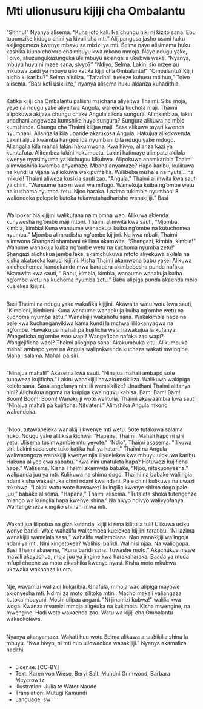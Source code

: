 # Mti ulionusuru kijiji cha Ombalantu

##
"Shhhu!" Nyanya alisema. “Kuna joto kali. Na chungu hiki ni kizito
sana. Ebu tupumzike kidogo chini ya kivuli cha mti.”
Alijipangusa jasho usoni huku akijiegemeza kwenye mbavu za
mizizi ya mti. Selma naye alisimama huku kashika kiuno chororo
cha mbuyu kwa mkono mmoja. Naye ndugu yake, Toivo,
aliuzungukazunguka ule mbuyu akiangalia ukubwa wake.
“Nyanya, mbuyu huyu ni mzee sana, sivyo?”
“Ndiyo, Selma. Lakini sio mzee au mkubwa zaidi ya mbuyu ulio
katika kijiji cha Ombalantu!"
"Ombalantu? Kijiji hicho ki karibu?" Selma aliuliza.
“Tafadhali tueleze kuhusu mti huo," Toivo alisema.
“Basi keti usikilize," nyanya alisema huku akianza kuhadithia.

##
Katika kijiji cha Ombalantu paliishi msichana aliyeitwa Thaimi. Siku
moja, yeye na ndugu yake aliyeitwa Angula, walienda kuchota
maji. Thaimi alipokuwa akijaza chungu chake Angula aliona
sungura. Alimkimbiza, lakini unadhani angeweza kumshika huyo
sungura? Sungura alikuwa na mbio kumshinda.
Chungu cha Thaimi kilijaa maji. Sasa alikuwa tayari kwenda
nyumbani. Aliangalia kila upande akamkosa Angula. Hakujua
alikokwenda. Lakini aljiua kwamba hangeenda nyumbani bila
ndugu yake mdogo. Aliangalia kila mahali lakini hakumwona.
Kwa hivyo, alianza kazi ya kumtafuta. Alitembea lakini hakumpata.
Lakini hatimaye alimpata akilala kwenye nyasi nyuma ya kichuguu
kikubwa. Alipokuwa anamkaribia Thaimi alimwashiria kwamba
anyamaze. Mbona anyamaze? Hapo karibu, kulikuwa na kundi la
vijana waliokuwa wakipumzika. Walibeba mishale na nyuta... na
mikuki! Thaimi aliweza kusikia sauti zao.
"Angula," Thaimi alimwita kwa sauti ya chini. “Wanaume hao ni
wezi wa mifugo. Wamekuja kuiba ng’ombe wetu na kuchoma
nyumba zetu. Njoo haraka. Lazima tukimbie nyumbani
3 waliondoka polepole kutoka
tukawatahadharishe wanakijiji.” Basi

##
Walipokaribia kijijini walikutana na mjomba wao. Alikuwa akienda
kunywesha ng’ombe maji mtoni. Thaimi alimwita kwa sauti,
“Mjomba, kimbia, kimbia! Kuna wanaume wanaokuja kuiba
ng’ombe na kutuchomea nyumba.”
Mjomba alimrudisha ng'ombe kijijini.
Na kwa mbali, Thaimi alimwona Shangazi shambani akilima
akamwita, “Shangazi, kimbia, kimbia!” Wanume wanakuja kuiba
ng’ombe wetu na kuchoma nyumba zetu!”
Shangazi alichukua jembe lake, akamchukuwa mtoto aliyekuwa
akilala na kisha akatoroka kurudi kijijini.
Kisha Thaimi akamwona babu yake. Alikuwa akichechemea
kandokando mwa barabara akimbebesha punda nafaka.
Akamwita kwa sauti, “ Babu, kimbia, kimbia, wanaume wanakuja
kuiba ng’ombe wetu na kuchoma nyumba zetu.” Babu alipiga
punda akaenda mbio kuelekea kijijini.

##
Basi Thaimi na ndugu yake wakafika kijijini. Akawaita watu wote
kwa sauti, “Kimbieni, kimbieni. Kuna wanaume wanaokuja kuiba
ng’ombe wetu na kuchoma nyumba zetu!”
Wanakijiji wakahofu sana. Wakakimbia hapa na pale kwa
kuchanganyikiwa kama kundi la mchwa lililokanyagwa na
ng’ombe.
Hawakujua mahali pa kujificha wala hawakujua la kufanya.
Wangeficha ng’ombe wao wapi?
Wangeficha nafaka zao wapi?
Wangejificha wapi?
Thaimi aliogopa sana. Akakumbuka kitu. Alikumbuka mahali
ambapo yeye na Angula walipokwenda kucheza wakati mwingine.
Mahali salama.
Mahali pa siri.

##
“Ninajua mahali!” Akasema kwa sauti. “Ninajua mahali ambapo
sote tunaweza kujificha.”
Lakini wanakijiji hawakumsikiliza. Walikuwa wakipiga kelele sana.
Sasa angefanya nini ili wamsikilize? Unadhani Thaimi alifanya nini?
Alichukua ngoma na kuipiga kwa nguvu kabisa.
Bam! Bam! Bam! Boom! Boom! Boom!
Wanakijiji wote walitulia.
Thaimi akawaambia kwa sauti, “Ninajua mahali pa kujificha.
Nifuateni.”
Alimshika Angula mkono wakondoka.

##
“Njoo, tutawapeleka wanakijiji kwenye mti wetu. Sote tutakuwa
salama huko. Ndugu yake alitikisa kichwa.
“Hapana, Thaimi. Mahali hapo ni siri yetu. Ulisema tusimwambie
mtu yeyote." “Ndio", Thaimi akasema. "Ilikuwa siri. Lakini sasa
sote tuko katika hali ya hatari." Thaimi na Angula waliwaongoza
wanakijiji kwenye njia iliyoelekea kwa mbuyu ulokuwa karibu.
Hakuna aliyeelewa sababu.
“Kwa nini unatuleta hapa? Hatuwezi kujificha hapa.” Walisema.
Kisha Thaimi akamwita babake, “Njoo, nitakuonyesha.” walipanda
juu ya mti. Kulikuwa na shimo dogo. Thaimi na babake waliingia
ndani kisha wakashuka chini ndani kwa ndani. Pale chini kulikuwa
na uwazi mkubwa.
“Lakini watu wote hawawezi kuingilia kwenye shimo dogo pale
juu,” babake alisema.
"Hapana,” Thaimi alisema. “Tutaleta shoka tutengenze mlango wa
kuinglia hapa kwenye shina.” Na hivyo ndivyo walivyofanya.
Walitengeneza kiingilio shinani mwa mti.

##
Wakati jua lilipotua na giza kutanda, kijiji kizima kilitulia tuli!
Ulikuwa usiku wenye baridi.
Wale wahalifu walitembea kuelekea kijijini taratibu. “Ni lazima
wanakijiji wamelala sasa,” wahalifu waliambiana.
Nao wanakijiji walingoja ndani ya mti. Nini kingetokea?
Walihisi baridi. Walihisi njaa. Na waliogopa.
Basi Thaimi akasema, “Kuna baridi sana. Tuwashe moto.”
Akachukua mawe mawili akayachua, moja juu ya jingine kwa
harakaharaka.
Baada ya muda mfupi cheche za moto zikashika kwenye nyasi.
Kisha moto mkubwa ukawaka wakaanza kuota.

##
Nje, wavamizi walizidi kukaribia.
Ghafula, mmoja wao alipiga mayowe akionyesha mti.
Ndimi za moto zilitoka mtini. Macho makali
yaliangaza kutoka mbuyuni. Moshi ulipaa angani.
"Ni jinamizi kubwa!" walilia kwa woga. Kwanza
mvamizi mmoja aligeuka na kukimbia. Kisha
mwengine, na mwengine. Hadi wote wakaenda zao.
Watu wa kijiji cha Ombalantu wakaokolewa.

##
Nyanya akanyamaza.
Wakati huu wote Selma alikuwa
anashikilia shina la mbuyu.
“Kwa hivyo, ni mti huo uliowaokoa
wanakijiji.” Nyanya akamaliza
hadithi.

##
* License: [CC-BY]
* Text: Karen von Wiese, Beryl Salt, Muhdni Grimwood, Barbara Meyerowitz
* Illustration: Julia te Water Naude
* Translation: Mutugi Kamundi
* Language: sw
